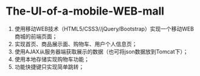# The-UI-of-a-mobile-WEB-mall
1. 使用移动WEB技术（HTML5/CSS3//jQuery/Bootstrap）实现一个移动WEB商城的前端页面；
2. 实现首页、商品展示面、购物车、用户个人信息页；
3. 使用AJAX从服务器端获取展示的数据（也可将json数据放到Tomcat下）；
4. 使用本地存储实现购物车功能；
5. 功能快捷键只实现简单跳转；
